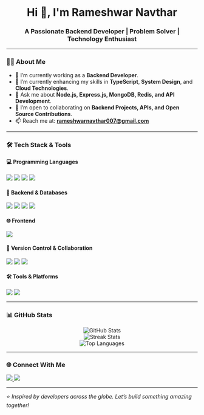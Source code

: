 <h1 align="center">Hi 👋, I'm Rameshwar Navthar</h1>
<h3 align="center">A Passionate Backend Developer | Problem Solver | Technology Enthusiast</h3>

---

### 👨‍💻 About Me
- 💼 I’m currently working as a **Backend Developer**.
- 🌱 I’m currently enhancing my skills in **TypeScript**, **System Design**, and **Cloud Technologies**.
- 💬 Ask me about **Node.js, Express.js, MongoDB, Redis, and API Development**.
- 💞️ I’m open to collaborating on **Backend Projects, APIs, and Open Source Contributions**.
- 📫 Reach me at: **rameshwarnavthar007@gmail.com**

---

### 🛠️ Tech Stack & Tools

#### 💻 Programming Languages
<p>
    <img src="https://img.shields.io/badge/JavaScript-F7DF1E?style=for-the-badge&logo=javascript&logoColor=black" />
    <img src="https://img.shields.io/badge/TypeScript-3178C6?style=for-the-badge&logo=typescript&logoColor=white" />
    <img src="https://img.shields.io/badge/HTML5-E34F26?style=for-the-badge&logo=html5&logoColor=white" />
    <img src="https://img.shields.io/badge/CSS3-1572B6?style=for-the-badge&logo=css3&logoColor=white" />
</p>

#### 🚀 Backend & Databases
<p>
    <img src="https://img.shields.io/badge/Node.js-339933?style=for-the-badge&logo=nodedotjs&logoColor=white" />
    <img src="https://img.shields.io/badge/Express.js-000000?style=for-the-badge&logo=express&logoColor=white" />
    <img src="https://img.shields.io/badge/MongoDB-47A248?style=for-the-badge&logo=mongodb&logoColor=white" />
    <img src="https://img.shields.io/badge/Redis-DC382D?style=for-the-badge&logo=redis&logoColor=white" />
</p>

#### 🌐 Frontend
<p>
    <img src="https://img.shields.io/badge/Bootstrap-7952B3?style=for-the-badge&logo=bootstrap&logoColor=white" />
</p>

#### 🔗 Version Control & Collaboration
<p>
    <img src="https://img.shields.io/badge/Git-F05032?style=for-the-badge&logo=git&logoColor=white" />
    <img src="https://img.shields.io/badge/GitHub-181717?style=for-the-badge&logo=github&logoColor=white" />
    <img src="https://img.shields.io/badge/GitLab-FC6D26?style=for-the-badge&logo=gitlab&logoColor=white" />
</p>

#### 🛠️ Tools & Platforms
<p>
    <img src="https://img.shields.io/badge/VSCode-007ACC?style=for-the-badge&logo=visualstudiocode&logoColor=white" />
    <img src="https://img.shields.io/badge/Postman-FF6C37?style=for-the-badge&logo=postman&logoColor=white" />
</p>

---

### 📊 GitHub Stats
<p align="center">
    <img src="https://github-readme-stats.vercel.app/api?username=JayRameshwar-N&show_icons=true&theme=tokyonight" alt="GitHub Stats" />
    <br />
    <img src="https://github-readme-streak-stats.herokuapp.com?user=JayRameshwar-N&theme=tokyonight" alt="Streak Stats" />
    <br />
    <img src="https://github-readme-stats.vercel.app/api/top-langs/?username=JayRameshwar-N&layout=compact&theme=tokyonight" alt="Top Languages" />
</p>

---

### 🌐 Connect With Me
<p>
    <a href="https://www.linkedin.com/in/rameshwar-navthar-4a5a3b202/" target="_blank">
        <img src="https://img.shields.io/badge/LinkedIn-0077B5?style=for-the-badge&logo=linkedin&logoColor=white" />
    </a>
    <a href="mailto:rameshwarnavthar007@gmail.com">
        <img src="https://img.shields.io/badge/Gmail-D14836?style=for-the-badge&logo=gmail&logoColor=white" />
    </a>
</p>

---

⭐️ *Inspired by developers across the globe. Let’s build something amazing together!*

